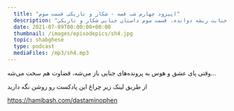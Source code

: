```yaml
---
  title: "اپیزود چهارم شب قصه - شکار و تاریکی قسمت سوم"
  description: "هوس در ميان جنايت ريشه دوانده، قسمت سوم داستان جنايي شكار و تاريكي"
  date: 2021-07-09T00:00:00+00:00
  thumbnail: /images/episodepics/sh4.jpg
  topic: shabghese
  type: podcast
  mediaFiles: /mp3/sh4.mp3
---
```

وقتی پای عشق و هوس به پرونده‌های جنایی باز می‌شه، قضاوت هم سخت می‌شه...

از طریق لینک زیر چراغ این پادکست رو روشن نگه دارید

https://hamibash.com/dastaminophen